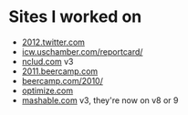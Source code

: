 # Sites I worked on

+ [2012.twitter.com](http://2012.twitter.com)
+ [icw.uschamber.com/reportcard/](http://icw.uschamber.com/reportcard/)
+ [nclud.com](http://nclud.com) v3
+ [2011.beercamp.com](http://2011.beercamp.com)
+ [beercamp.com/2010/](http://beercamp.com/2010/)
+ [optimize.com](http://optimize.com)
+ [mashable.com](http://mashable.com) v3, they're now on v8 or 9
